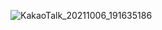 ![KakaoTalk_20211006_191635186](https://user-images.githubusercontent.com/24909625/136184796-eac915e1-5298-490e-a1fe-4c1280f2378b.jpg)
